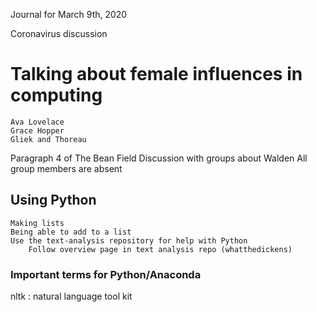 Journal for March 9th, 2020 

Coronavirus discussion 

# Talking about female influences in computing 
    Ava Lovelace 
    Grace Hopper 
    Gliek and Thoreau 
Paragraph 4 of The Bean Field 
Discussion with groups about Walden
    All group members are absent 

## Using Python 
    Making lists 
    Being able to add to a list 
    Use the text-analysis repository for help with Python 
        Follow overview page in text analysis repo (whatthedickens) 
### Important terms for Python/Anaconda 
nltk : natural language tool kit 
